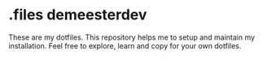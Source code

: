 # .files demeesterdev

These are my dotfiles. This repository helps me to setup and maintain my installation. Feel free to explore, learn and copy for your own dotfiles.
